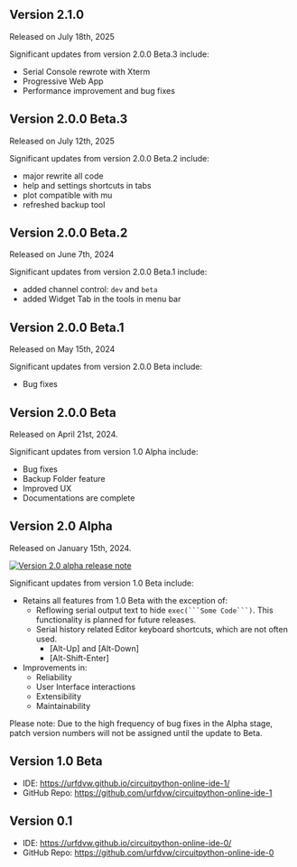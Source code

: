 ## Version 2.1.0
Released on July 18th, 2025

Significant updates from version 2.0.0 Beta.3 include:
- Serial Console rewrote with Xterm
- Progressive Web App
- Performance improvement and bug fixes

## Version 2.0.0 Beta.3
Released on July 12th, 2025

Significant updates from version 2.0.0 Beta.2 include:
- major rewrite all code
- help and settings shortcuts in tabs
- plot compatible with mu
- refreshed backup tool

## Version 2.0.0 Beta.2
Released on June 7th, 2024

Significant updates from version 2.0.0 Beta.1 include:
- added channel control: `dev` and `beta`
- added Widget Tab in the tools in menu bar

## Version 2.0.0 Beta.1
Released on May 15th, 2024

Significant updates from version 2.0.0 Beta include:
- Bug fixes

## Version 2.0.0 Beta
Released on April 21st, 2024.

Significant updates from version 1.0 Alpha include:
- Bug fixes
- Backup Folder feature
- Improved UX
- Documentations are complete

## Version 2.0 Alpha
Released on January 15th, 2024.

[![Version 2.0 alpha release note](https://img.youtube.com/vi/tL8DHhC1H10/0.jpg)](https://www.youtube.com/watch?v=tL8DHhC1H10)

Significant updates from version 1.0 Beta include:
- Retains all features from 1.0 Beta with the exception of:
    - Reflowing serial output text to hide `exec(```Some Code```)`. This functionality is planned for future releases.
    - Serial history related Editor keyboard shortcuts, which are not often used.
        - [Alt-Up] and [Alt-Down]
        - [Alt-Shift-Enter]
- Improvements in:
    - Reliability
    - User Interface interactions
    - Extensibility
    - Maintainability

Please note: Due to the high frequency of bug fixes in the Alpha stage, patch version numbers will not be assigned until the update to Beta.

## Version 1.0 Beta

- IDE: https://urfdvw.github.io/circuitpython-online-ide-1/
- GitHub Repo: https://github.com/urfdvw/circuitpython-online-ide-1

## Version 0.1

- IDE: https://urfdvw.github.io/circuitpython-online-ide-0/
- GitHub Repo: https://github.com/urfdvw/circuitpython-online-ide-0